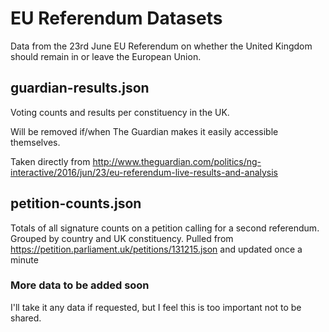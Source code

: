 # EU Referendum Datasets

Data from the 23rd June EU Referendum on whether the United Kingdom should remain in or leave the European Union.

## guardian-results.json

Voting counts and results per constituency in the UK.

Will be removed if/when The Guardian makes it easily accessible themselves.

Taken directly from http://www.theguardian.com/politics/ng-interactive/2016/jun/23/eu-referendum-live-results-and-analysis

## petition-counts.json

Totals of all signature counts on a petition calling for a second referendum. Grouped by country and UK constituency. Pulled from https://petition.parliament.uk/petitions/131215.json and updated once a minute

### More data to be added soon

I'll take it any data if requested, but I feel this is too important not to be shared.
